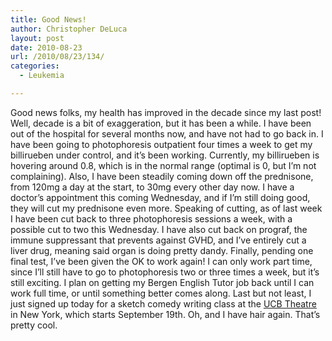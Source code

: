 ```yaml
---
title: Good News!
author: Christopher DeLuca
layout: post
date: 2010-08-23
url: /2010/08/23/134/
categories:
  - Leukemia

---
```

Good news folks, my health has improved in the decade since my last post! Well, decade is a bit of exaggeration, but it has been a while. I have been out of the hospital for several months now, and have not had to go back in. I have been going to photophoresis outpatient four times a week to get my billirueben under control, and it&#8217;s been working. Currently, my billirueben is hovering around 0.8, which is in the normal range (optimal is 0, but I&#8217;m not complaining). Also, I have been steadily coming down off the prednisone, from 120mg a day at the start, to 30mg every other day now. I have a doctor&#8217;s appointment this coming Wednesday, and if I&#8217;m still doing good, they will cut my prednisone even more. Speaking of cutting, as of last week I have been cut back to three photophoresis sessions a week, with a possible cut to two this Wednesday. I have also cut back on prograf, the immune suppressant that prevents against GVHD, and I&#8217;ve entirely cut a liver drug, meaning said organ is doing pretty dandy. Finally, pending one final test, I&#8217;ve been given the OK to work again! I can only work part time, since I&#8217;ll still have to go to photophoresis two or three times a week, but it&#8217;s still exciting. I plan on getting my Bergen English Tutor job back until I can work full time, or until something better comes along. Last but not least, I just signed up today for a sketch comedy writing class at the [UCB Theatre][1] in New York, which starts September 19th. Oh, and I have hair again. That&#8217;s pretty cool.

 [1]: http://www.ucbtheatre.com
